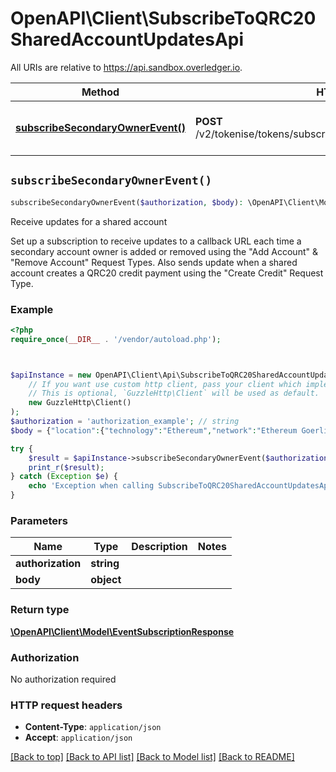 # OpenAPI\Client\SubscribeToQRC20SharedAccountUpdatesApi

All URIs are relative to https://api.sandbox.overledger.io.

Method | HTTP request | Description
------------- | ------------- | -------------
[**subscribeSecondaryOwnerEvent()**](SubscribeToQRC20SharedAccountUpdatesApi.md#subscribeSecondaryOwnerEvent) | **POST** /v2/tokenise/tokens/subscription/qrc20/secondaryaccountowner | Receive updates for a shared account


## `subscribeSecondaryOwnerEvent()`

```php
subscribeSecondaryOwnerEvent($authorization, $body): \OpenAPI\Client\Model\EventSubscriptionResponse
```

Receive updates for a shared account

Set up a subscription to receive updates to a callback URL each time a secondary account owner is added or removed using the \"Add Account\" & \"Remove Account\" Request Types. Also sends update when a shared account creates a QRC20 credit payment using the \"Create Credit\" Request Type.

### Example

```php
<?php
require_once(__DIR__ . '/vendor/autoload.php');



$apiInstance = new OpenAPI\Client\Api\SubscribeToQRC20SharedAccountUpdatesApi(
    // If you want use custom http client, pass your client which implements `GuzzleHttp\ClientInterface`.
    // This is optional, `GuzzleHttp\Client` will be used as default.
    new GuzzleHttp\Client()
);
$authorization = 'authorization_example'; // string
$body = {"location":{"technology":"Ethereum","network":"Ethereum Goerli Testnet"},"callbackUrl":"https://eo2vmypzncjgeoi.m.pipedream.net","type":"Add Account","requestDetails":{"tokenUnit":"QNTNS"}}; // object

try {
    $result = $apiInstance->subscribeSecondaryOwnerEvent($authorization, $body);
    print_r($result);
} catch (Exception $e) {
    echo 'Exception when calling SubscribeToQRC20SharedAccountUpdatesApi->subscribeSecondaryOwnerEvent: ', $e->getMessage(), PHP_EOL;
}
```

### Parameters

Name | Type | Description  | Notes
------------- | ------------- | ------------- | -------------
 **authorization** | **string**|  |
 **body** | **object**|  |

### Return type

[**\OpenAPI\Client\Model\EventSubscriptionResponse**](../Model/EventSubscriptionResponse.md)

### Authorization

No authorization required

### HTTP request headers

- **Content-Type**: `application/json`
- **Accept**: `application/json`

[[Back to top]](#) [[Back to API list]](../../README.md#endpoints)
[[Back to Model list]](../../README.md#models)
[[Back to README]](../../README.md)

